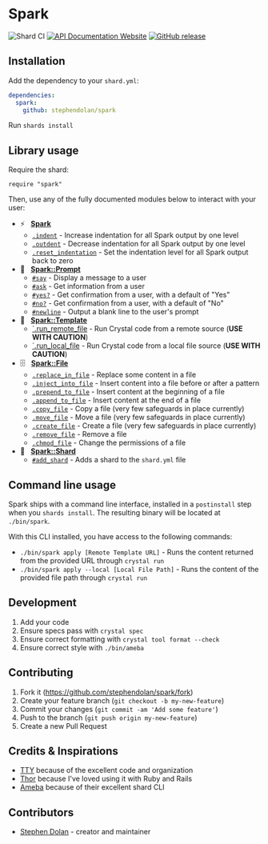 # Spark

![Shard CI](https://github.com/stephendolan/spark/workflows/Shard%20CI/badge.svg)
[![API Documentation Website](https://img.shields.io/website?down_color=red&down_message=Offline&label=API%20Documentation&up_message=Online&url=https%3A%2F%2Fstephendolan.github.io%2Fspark%2F)](https://stephendolan.github.io/spark)
[![GitHub release](https://img.shields.io/github/release/stephendolan/spark.svg?label=Release)](https://github.com/stephendolan/spark/releases)

## Installation

Add the dependency to your `shard.yml`:

```yaml
dependencies:
  spark:
    github: stephendolan/spark
```

Run `shards install`

## Library usage

Require the shard:

```crystal
require "spark"
```

Then, use any of the fully documented modules below to interact with your user:

- ⚡️ &nbsp; **[Spark](https://stephendolan.github.io/spark/Spark.html)**
  - [`.indent`](https://stephendolan.github.io/spark/Spark.html#indent-instance-method) - Increase indentation for all Spark output by one level
  - [`.outdent`](https://stephendolan.github.io/spark/Spark.html#outdent-instance-method) - Decrease indentation for all Spark output by one level
  - [`.reset_indentation`](https://stephendolan.github.io/spark/Spark.html#reset_indentation-instance-method) - Set the indentation level for all Spark output back to zero
- 💬 &nbsp; **[Spark::Prompt](https://stephendolan.github.io/spark/Spark/Prompt.html)**
  - [`#say`](<https://stephendolan.github.io/spark/Spark/Prompt.html#say(message:String=%22%22,**options)-instance-method>) - Display a message to a user
  - [`#ask`](<https://stephendolan.github.io/spark/Spark/Prompt.html#ask(message:String,**options)-instance-method>) - Get information from a user
  - [`#yes?`](<https://stephendolan.github.io/spark/Spark/Prompt.html#yes?(message:String,**options)-instance-method>) - Get confirmation from a user, with a default of "Yes"
  - [`#no?`](<https://stephendolan.github.io/spark/Spark/Prompt.html#no?(message:String,**options)-instance-method>) - Get confirmation from a user, with a default of "No"
  - [`#newline`](https://stephendolan.github.io/spark/Spark/Prompt.html#newline-instance-method) - Output a blank line to the user's prompt
- 📄 &nbsp; **[Spark::Template](https://stephendolan.github.io/spark/Spark/Template.html)**
  - [`.run_remote_file](https://stephendolan.github.io/spark/Spark/Template.html) - Run Crystal code from a remote source (**USE WITH CAUTION**)
  - [`.run_local_file](https://stephendolan.github.io/spark/Spark/Template.html) - Run Crystal code from a local file source (**USE WITH CAUTION**)
- 🗄 &nbsp; **[Spark::File](https://stephendolan.github.io/spark/Spark/File.html)**
  - [`.replace_in_file`](<https://stephendolan.github.io/spark/Spark/File.html#replace_in_file(relative_path:String,pattern:Regex%7CString,replacement:String)-instance-method>) - Replace some content in a file
  - [`.inject_into_file`](<https://stephendolan.github.io/spark/Spark/File.html#inject_into_file(relative_path:String,*content,afterpattern:Regex%7CString)-instance-method>) - Insert content into a file before or after a pattern
  - [`.prepend_to_file`](<https://stephendolan.github.io/spark/Spark/File.html#prepend_to_file(relative_path:String,*content)-instance-method>) - Insert content at the beginning of a file
  - [`.append_to_file`](<https://stephendolan.github.io/spark/Spark/File.html#append_to_file(relative_path:String,*content)-instance-method>) - Insert content at the end of a file
  - [`.copy_file`](<https://stephendolan.github.io/spark/Spark/File.html#copy_file(source_path:String,destination_path:String):String-instance-method>) - Copy a file (very few safeguards in place currently)
  - [`.move_file`](<https://stephendolan.github.io/spark/Spark/File.html#move_file(source_path:String,destination_path:String):String-instance-method>) - Move a file (very few safeguards in place currently)
  - [`.create_file`](<https://stephendolan.github.io/spark/Spark/File.html#create_file(relative_path:String,*content):String-instance-method>) - Create a file (very few safeguards in place currently)
  - [`.remove_file`](<https://stephendolan.github.io/spark/Spark/File.html#remove_file(relative_path:String)-instance-method>) - Remove a file
  - [`.chmod_file`](<https://stephendolan.github.io/spark/Spark/File.html#chmod_file(file_path:String,permissions:Int%7C::File::Permissions)-instance-method>) - Change the permissions of a file
- 💎 &nbsp; **[Spark::Shard](https://stephendolan.github.io/spark/Spark/Shard.html)**
  - [`#add_shard`](<https://stephendolan.github.io/spark/Spark/Shard.html#add_shard(name:String,*,development_only:Bool=false,**options)-instance-method>) - Adds a shard to the `shard.yml` file

## Command line usage

Spark ships with a command line interface, installed in a `postinstall` step when you `shards install`. The resulting binary will be located at `./bin/spark`.

With this CLI installed, you have access to the following commands:

- `./bin/spark apply [Remote Template URL]` - Runs the content returned from the provided URL through `crystal run`
- `./bin/spark apply --local [Local File Path]` - Runs the content of the provided file path through `crystal run`

## Development

1. Add your code
1. Ensure specs pass with `crystal spec`
1. Ensure correct formatting with `crystal tool format --check`
1. Ensure correct style with `./bin/ameba`

## Contributing

1. Fork it (<https://github.com/stephendolan/spark/fork>)
1. Create your feature branch (`git checkout -b my-new-feature`)
1. Commit your changes (`git commit -am 'Add some feature'`)
1. Push to the branch (`git push origin my-new-feature`)
1. Create a new Pull Request

## Credits & Inspirations

- [TTY](https://github.com/piotrmurach/tty) because of the excellent code and organization
- [Thor](https://github.com/erikhuda/thor) because I've loved using it with Ruby and Rails
- [Ameba](https://github.com/crystal-ameba/ameba) because of their excellent shard CLI

## Contributors

- [Stephen Dolan](https://github.com/your-github-user) - creator and maintainer
